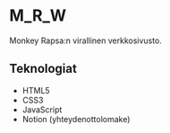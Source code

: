# M_R_W

Monkey Rapsa:n virallinen verkkosivusto.

## Teknologiat
- HTML5
- CSS3
- JavaScript
- Notion (yhteydenottolomake)

